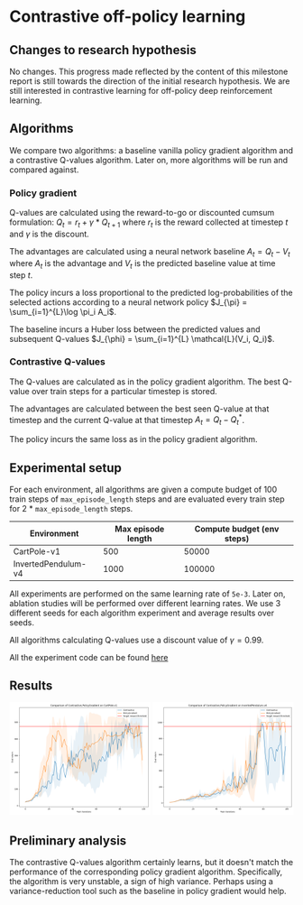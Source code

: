 # Contrastive off-policy learning

## Changes to research hypothesis
No changes. This progress made reflected by the content of this milestone report is still towards the direction of the initial research hypothesis. We are still interested in contrastive learning for off-policy deep reinforcement learning. 


## Algorithms
We compare two algorithms: a baseline vanilla policy gradient algorithm and a contrastive Q-values algorithm. Later on, more algorithms will be run and compared against.


### Policy gradient
Q-values are calculated using the reward-to-go or discounted cumsum formulation: $Q_t = r_t + \gamma * Q_{t+1}$ where $r_t$ is the reward collected at timestep $t$ and $\gamma$ is the discount.

The advantages are calculated using a neural network baseline $A_t = Q_t - V_t$ where $A_t$ is the advantage and $V_t$ is the predicted baseline value at time step $t$.

The policy incurs a loss proportional to the predicted log-probabilities of the selected actions according to a neural network policy $J_{\pi} = \sum_{i=1}^{L}\log \pi_i A_i$. 

The baseline incurs a Huber loss between the predicted values and subsequent Q-values $J_{\phi} = \sum_{i=1}^{L} \mathcal{L}(V_i, Q_i)$.


### Contrastive Q-values
The Q-values are calculated as in the policy gradient algorithm. The best Q-value over train steps for a particular timestep is stored.

The advantages are calculated between the best seen Q-value at that timestep and the current Q-value at that timestep $A_t = Q_t - Q^*_t$.

The policy incurs the same loss as in the policy gradient algorithm.


## Experimental setup

For each environment, all algorithms are given a compute budget of 100 train steps of `max_episode_length` steps and are evaluated every train step for 2 * `max_episode_length` steps.

|Environment        |Max episode length|Compute budget (env steps)|
|-------------------|------------------|--------------------------|
|        CartPole-v1|               500|                     50000|
|InvertedPendulum-v4|              1000|                    100000|

All experiments are performed on the same learning rate of `5e-3`. Later on, ablation studies will be performed over different learning rates. We use 3 different seeds for each algorithm experiment and average results over seeds.

All algorithms calculating Q-values use a discount value of $\gamma = 0.99$.

All the experiment code can be found [here](https://github.com/bri25yu/homework_fall2022/tree/main/rl)


## Results
<div style="text-align: center">
    <img src="../rl/results/CartPole-v1_Contrastive_PolicyGradient.png" width="250" height="200" />
    <img src="../rl/results/InvertedPendulum-v4_Contrastive_PolicyGradient.png" width="250" height="200" />
</div>


## Preliminary analysis
The contrastive Q-values algorithm certainly learns, but it doesn't match the performance of the corresponding policy gradient algorithm. Specifically, the algorithm is very unstable, a sign of high variance. Perhaps using a variance-reduction tool such as the baseline in policy gradient would help.
